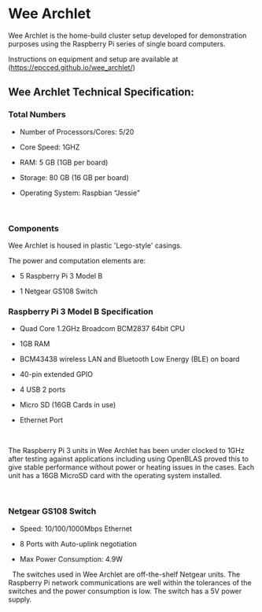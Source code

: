 Wee Archlet
===========

Wee Archlet is the home-build cluster setup developed for demonstration purposes using
the Raspberry Pi series of single board computers.

Instructions on equipment and setup are available at (https://epcced.github.io/wee_archlet/)
 

Wee Archlet Technical Specification:
----------------------------------------

### Total Numbers

-   Number of Processors/Cores: 5/20

-   Core Speed: 1GHZ

-   RAM: 5 GB (1GB per board)

-   Storage: 80 GB (16 GB per board)

-   Operating System: Raspbian “Jessie"

 

### Components

Wee Archlet is housed in plastic 'Lego-style' casings.

The power and computation elements are:

-   5 Raspberry Pi 3 Model B

-   1 Netgear GS108 Switch


### Raspberry Pi 3 Model B Specification

-   Quad Core 1.2GHz Broadcom BCM2837 64bit CPU

-   1GB RAM

-   BCM43438 wireless LAN and Bluetooth Low Energy (BLE) on board

-   40-pin extended GPIO

-   4 USB 2 ports

-   Micro SD (16GB Cards in use)

-   Ethernet Port

 

The Raspberry Pi 3 units in Wee Archlet has been under clocked to 1GHz after
testing against applications including using OpenBLAS proved this to give stable
performance without power or heating issues in the cases. Each unit has a 16GB
MicroSD card with the operating system installed.

 

### Netgear GS108 Switch

-   Speed: 10/100/1000Mbps Ethernet

-   8 Ports with Auto-uplink negotiation

-   Max Power Consumption: 4.9W

 
The switches used in Wee Archlet are off-the-shelf Netgear units. The
Raspberry Pi network communications are well within the tolerances of the
switches and the power consumption is low. The switch has a 5V power
supply.

